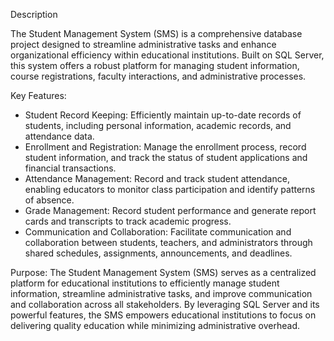 
Description

The Student Management System (SMS) is a comprehensive database project designed to streamline administrative tasks and enhance organizational efficiency within educational institutions. Built on SQL Server, this system offers a robust platform for managing student information, course registrations, faculty interactions, and administrative processes.

Key Features:
- Student Record Keeping: Efficiently maintain up-to-date records of students, including personal information, academic records, and attendance data.
- Enrollment and Registration: Manage the enrollment process, record student information, and track the status of student applications and financial transactions.
- Attendance Management: Record and track student attendance, enabling educators to monitor class participation and identify patterns of absence.
- Grade Management: Record student performance and generate report cards and transcripts to track academic progress.
- Communication and Collaboration: Facilitate communication and collaboration between students, teachers, and administrators through shared schedules, assignments, announcements, and deadlines.

Purpose:
The Student Management System (SMS) serves as a centralized platform for educational institutions to efficiently manage student information, streamline administrative tasks, and improve communication and collaboration across all stakeholders. By leveraging SQL Server and its powerful features, the SMS empowers educational institutions to focus on delivering quality education while minimizing administrative overhead.

